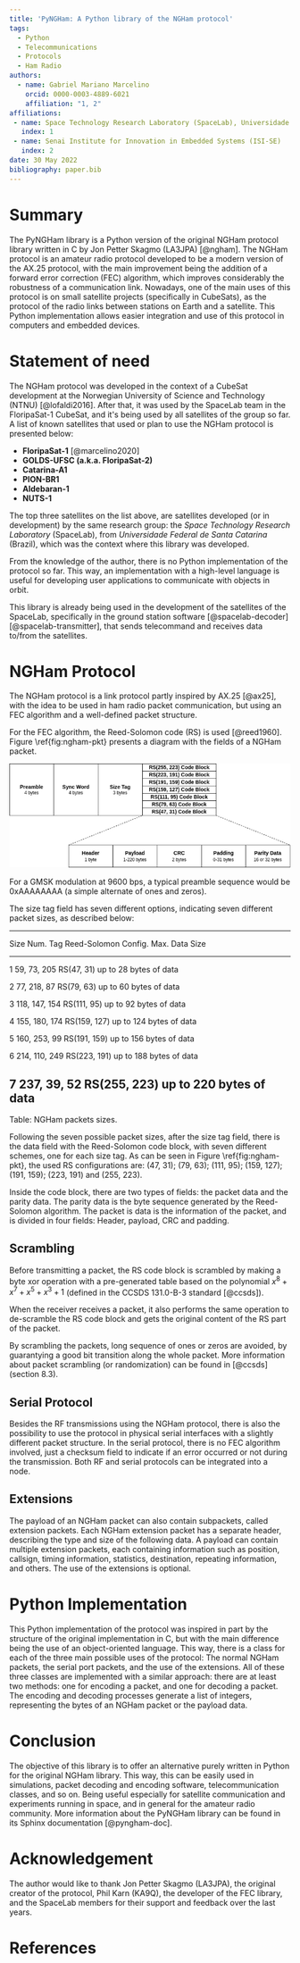 ```yaml
---
title: 'PyNGHam: A Python library of the NGHam protocol'
tags:
  - Python
  - Telecommunications
  - Protocols
  - Ham Radio
authors:
  - name: Gabriel Mariano Marcelino
    orcid: 0000-0003-4889-6021
    affiliation: "1, 2"
affiliations:
 - name: Space Technology Research Laboratory (SpaceLab), Universidade Federal de Santa Catarina
   index: 1
 - name: Senai Institute for Innovation in Embedded Systems (ISI-SE)
   index: 2
date: 30 May 2022
bibliography: paper.bib
---
```


# Summary

The PyNGHam library is a Python version of the original NGHam protocol library written in C by Jon Petter Skagmo (LA3JPA) [@ngham]. The NGHam protocol is an amateur radio protocol developed to be a modern version of the AX.25 protocol, with the main improvement being the addition of a forward error correction (FEC) algorithm, which improves considerably the robustness of a communication link. Nowadays, one of the main uses of this protocol is on small satellite projects (specifically in CubeSats), as the protocol of the radio links between stations on Earth and a satellite. This Python implementation allows easier integration and use of this protocol in computers and embedded devices.


# Statement of need

The NGHam protocol was developed in the context of a CubeSat development at the Norwegian University of Science and Technology (NTNU) [@lofaldi2016]. After that, it was used by the SpaceLab team in the FloripaSat-1 CubeSat, and it's being used by all satellites of the group so far. A list of known satellites that used or plan to use the NGHam protocol is presented below:

* **FloripaSat-1** [@marcelino2020]
* **GOLDS-UFSC (a.k.a. FloripaSat-2)**
* **Catarina-A1**
* **PION-BR1**
* **Aldebaran-1**
* **NUTS-1**

The top three satellites on the list above, are satellites developed (or in development) by the same research group: the *Space Technology Research Laboratory* (SpaceLab), from *Universidade Federal de Santa Catarina* (Brazil), which was the context where this library was developed.

From the knowledge of the author, there is no Python implementation of the protocol so far. This way, an implementation with a high-level language is useful for developing user applications to communicate with objects in orbit.

This library is already being used in the development of the satellites of the SpaceLab, specifically in the ground station software [@spacelab-decoder] [@spacelab-transmitter], that sends telecommand and receives data to/from the satellites.

# NGHam Protocol

The NGHam protocol is a link protocol partly inspired by AX.25 [@ax25], with the idea to be used in ham radio packet communication, but using an FEC algorithm and a well-defined packet structure.

For the FEC algorithm, the Reed-Solomon code (RS) is used [@reed1960]. Figure \ref{fig:ngham-pkt} presents a diagram with the fields of a NGHam packet.

![Fields of a NGHam packet.\label{fig:ngham-pkt}](../docs/ngham-pkt.png)

For a GMSK modulation at 9600 bps, a typical preamble sequence would be 0xAAAAAAAA (a simple alternate of ones and zeros).

The size tag field has seven different options, indicating seven different packet sizes, as described below:

----------------------------------------------------------------------------
Size Num.   Tag             Reed-Solomon Config.    Max. Data Size
----------  --------------  ---------------------   ------------------------
1           59, 73, 205     RS(47, 31)              up to 28 bytes of data

2           77, 218, 87     RS(79, 63)              up to 60 bytes of data

3           118, 147, 154   RS(111, 95)             up to 92 bytes of data

4           155, 180, 174   RS(159, 127)            up to 124 bytes of data

5           160, 253, 99    RS(191, 159)            up to 156 bytes of data

6           214, 110, 249   RS(223, 191)            up to 188 bytes of data

7           237, 39, 52     RS(255, 223)            up to 220 bytes of data
----------------------------------------------------------------------------

Table:  NGHam packets sizes.

Following the seven possible packet sizes, after the size tag field, there is the data field with the Reed-Solomon code block, with seven different schemes, one for each size tag. As can be seen in Figure \ref{fig:ngham-pkt}, the used RS configurations are: (47, 31); (79, 63); (111, 95); (159, 127); (191, 159); (223, 191) and (255, 223).

Inside the code block, there are two types of fields: the packet data and the parity data. The parity data is the byte sequence generated by the Reed-Solomon algorithm. The packet is data is the information of the packet, and is divided in four fields: Header, payload, CRC and padding.

## Scrambling

Before transmitting a packet, the RS code block is scrambled by making a byte xor operation with a pre-generated table based on the polynomial $x^{8} + x^{7} + x^{5} + x^{3} + 1$ (defined in the CCSDS 131.0-B-3 standard [@ccsds]).

When the receiver receives a packet, it also performs the same operation to de-scramble the RS code block and gets the original content of the RS part of the packet.

By scrambling the packets, long sequence of ones or zeros are avoided, by guarantying a good bit transition along the whole packet. More information about packet scrambling (or randomization) can be found in [@ccsds] (section 8.3).

## Serial Protocol

Besides the RF transmissions using the NGHam protocol, there is also the possibility to use the protocol in physical serial interfaces with a slightly different packet structure. In the serial protocol, there is no FEC algorithm involved, just a checksum field to indicate if an error occurred or not during the transmission. Both RF and serial protocols can be integrated into a node.

## Extensions

The payload of an NGHam packet can also contain subpackets, called extension packets. Each NGHam extension packet has a separate header, describing the type and size of the following data. A payload can contain multiple extension packets, each containing information such as position, callsign, timing information, statistics, destination, repeating information, and others. The use of the extensions is optional.

# Python Implementation

This Python implementation of the protocol was inspired in part by the structure of the original implementation in C, but with the main difference being the use of an object-oriented language. This way, there is a class for each of the three main possible uses of the protocol: The normal NGHam packets, the serial port packets, and the use of the extensions. All of these three classes are implemented with a similar approach: there are at least two methods: one for encoding a packet, and one for decoding a packet. The encoding and decoding processes generate a list of integers, representing the bytes of an NGHam packet or the payload data.

# Conclusion

The objective of this library is to offer an alternative purely written in Python for the original NGHam library. This way, this can be easily used in simulations, packet decoding and encoding software, telecommunication classes, and so on. Being useful especially for satellite communication and experiments running in space, and in general for the amateur radio community. More information about the PyNGHam library can be found in its Sphinx documentation [@pyngham-doc].

# Acknowledgement

The author would like to thank Jon Petter Skagmo (LA3JPA), the original creator of the protocol, Phil Karn (KA9Q), the developer of the FEC library, and the SpaceLab members for their support and feedback over the last years.

# References
